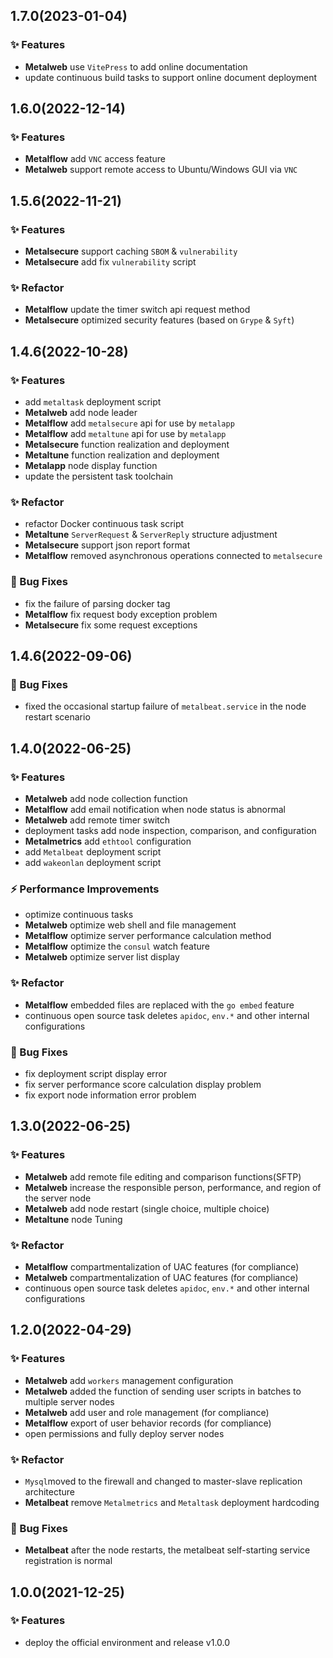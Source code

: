 ## 1.7.0(2023-01-04)
### ✨ Features
- **Metalweb** use `VitePress` to add online documentation
- update continuous build tasks to support online document deployment

## 1.6.0(2022-12-14)
### ✨ Features
- **Metalflow** add `VNC` access feature
- **Metalweb** support remote access to Ubuntu/Windows GUI via `VNC`

## 1.5.6(2022-11-21)
### ✨ Features
- **Metalsecure** support caching `SBOM` & `vulnerability`
- **Metalsecure** add fix `vulnerability` script

### ✨ Refactor
- **Metalflow** update the timer switch api request method
- **Metalsecure** optimized security features (based on `Grype` & `Syft`)

## 1.4.6(2022-10-28)
### ✨ Features
- add `metaltask` deployment script
- **Metalweb** add node leader
- **Metalflow** add `metalsecure` api for use by `metalapp`
- **Metalflow** add `metaltune` api for use by `metalapp`
- **Metalsecure** function realization and deployment
- **Metaltune** function realization and deployment
- **Metalapp** node display function
- update the persistent task toolchain

### ✨ Refactor
- refactor Docker continuous task script
- **Metaltune** `ServerRequest` & `ServerReply` structure adjustment
- **Metalsecure** support json report format
- **Metalflow** removed asynchronous operations connected to `metalsecure`

### 🐛 Bug Fixes
- fix the failure of parsing docker tag
- **Metalflow** fix request body exception problem
- **Metalsecure** fix some request exceptions

## 1.4.6(2022-09-06)
### 🐛 Bug Fixes
- fixed the occasional startup failure of `metalbeat.service` in the node restart scenario

## 1.4.0(2022-06-25)
### ✨ Features

- **Metalweb** add node collection function
- **Metalflow** add email notification when node status is abnormal
- **Metalweb** add remote timer switch
- deployment tasks add node inspection, comparison, and configuration
- **Metalmetrics** add `ethtool` configuration
- add `Metalbeat` deployment script
- add `wakeonlan` deployment script

### ⚡ Performance Improvements
- optimize continuous tasks
- **Metalweb** optimize web shell and file management
- **Metalflow** optimize server performance calculation method
- **Metalflow** optimize the `consul` watch feature
- **Metalweb** optimize server list display

### ✨ Refactor
- **Metalflow** embedded files are replaced with the `go embed` feature
- continuous open source task deletes `apidoc`, `env.*` and other internal configurations

### 🐛 Bug Fixes
- fix deployment script display error
- fix server performance score calculation display problem
- fix export node information error problem


## 1.3.0(2022-06-25)
### ✨ Features

- **Metalweb** add remote file editing and comparison functions(SFTP)
- **Metalweb** increase the responsible person, performance, and region of the server node
- **Metalweb** add node restart (single choice, multiple choice)
- **Metaltune** node Tuning

### ✨ Refactor
- **Metalflow** compartmentalization of UAC features (for compliance)
- **Metalweb** compartmentalization of UAC features (for compliance)
- continuous open source task deletes `apidoc`, `env.*` and other internal configurations


## 1.2.0(2022-04-29)
### ✨ Features

- **Metalweb** add `workers` management configuration
- **Metalweb** added the function of sending user scripts in batches to multiple server nodes
- **Metalweb** add user and role management (for compliance)
- **Metalflow** export of user behavior records (for compliance)
- open permissions and fully deploy server nodes

### ✨ Refactor
- `Mysql`moved to the firewall and changed to master-slave replication architecture
- **Metalbeat** remove `Metalmetrics` and `Metaltask` deployment hardcoding

### 🐛 Bug Fixes
- **Metalbeat** after the node restarts, the metalbeat self-starting service registration is normal

## 1.0.0(2021-12-25)
### ✨ Features

- deploy the official environment and release v1.0.0
